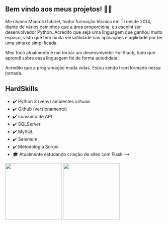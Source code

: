 ## Bem vindo aos meus projetos! 👨‍💻

Me chamo Marcos Gabriel, tenho formação técnica em TI desde 2014, diante de vários caminhos que a área proporciona, eu escolhi ser desenvolvedor Python. Acredito que seja uma linguagem que ganhou muito espaço, visto que tem muita versatilidade nas aplicações e agilidade por ter uma sintaxe simplificada.

Meu foco atualmente é me tornar um desenvolvedor FullStack, tudo que aprendi sobre essa linguagem foi de forma autodidata. 
<p>Acredito que a programação muda vidas. Estou sendo transformado nessa jornada.</p> 


 ## HardSkills
- ✔️ Python 3 (venv) ambientes virtuais 
- ✔️ Github (versionamento)
- ✔️ consumo de API
- ✔️ SQLServer
- ✔️ MySQL
- ✔️ Selenium
- ✔️ Metodologia Scrum
- 🎓 Atualmente estudando criação de sites com Flask
-->

<div>
   <img height="180em" src="https://github-readme-stats.vercel.app/api?username=marcosgsbarros&show_icons=true&theme=tokyonight"/>
   <img height="180em" src="https://github-readme-stats.vercel.app/api/top-langs/?username=marcosgsbarros&layout=compact&theme=tokyonight"/>
</div>
